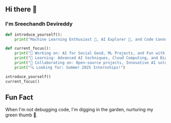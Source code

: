 ## Hi there 👋

### I'm Sreechandh Devireddy

```python
def introduce_yourself():
    print("Machine Learning Enthusiast 🤖, AI Explorer 🚀, and Code Connoisseur 💻")

def current_focus():
    print("🔭 Working on: AI for Social Good, ML Projects, and Fun with Data!")
    print("🌱 Learning: Advanced AI techniques, Cloud Computing, and Big Data Analytics.")
    print("👯 Collaborating on: Open-source projects, Innovative AI solutions.")
    print("🔍 Looking for: Summer 2025 Internships!")

introduce_yourself()
current_focus()
```

## Fun Fact

When I'm not debugging code, I'm digging in the garden, nurturing my green thumb 🌱.




